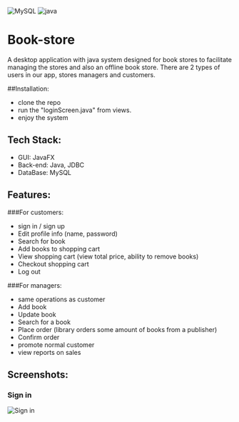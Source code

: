 ![MySQL](https://img.shields.io/badge/mysql-%2300f.svg?style=for-the-badge&logo=mysql&logoColor=white)
![java](https://img.shields.io/badge/-Java-000?&logo=Java)
# Book-store
A desktop application with java system designed for book stores to facilitate managing the stores and also an offline book store.
There are 2 types of users in our app, stores managers and customers. 

##Installation:
* clone the repo 
* run the "loginScreen.java" from views.
* enjoy the system 

## Tech Stack: 
* GUI: JavaFX
* Back-end: Java, JDBC
* DataBase: MySQL

## Features:
###For customers:
* sign in / sign up
* Edit profile info (name, password)
* Search for book
* Add books to shopping cart
* View shopping cart (view total price, ability to remove books)
* Checkout shopping cart
* Log out

###For managers:
* same operations as customer
* Add book
* Update book
* Search for a book
* Place order (library orders some amount of books from a publisher)
* Confirm order
* promote normal customer
* view reports on sales

## Screenshots:
### Sign in
![Sign in](https://github.com/MichaelSamir75/Book-store/edit/main/ScreenShots/SignIN.png "sign in")
